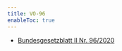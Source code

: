 ```yaml
---
title: VO-96
enableToc: true
---
```


* [Bundesgesetzblatt II Nr. 96/2020](https://www.ris.bka.gv.at/eli/bgbl/II/2020/96)